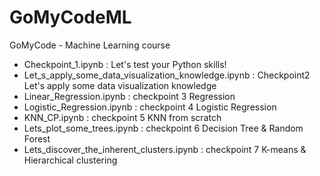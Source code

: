# GoMyCodeML
GoMyCode - Machine Learning course

- Checkpoint_1.ipynb : Let's test your Python skills!
- Let_s_apply_some_data_visualization_knowledge.ipynb : Checkpoint2 Let's apply some data visualization knowledge
- Linear_Regression.ipynb : checkpoint 3  Regression
- Logistic_Regression.ipynb : checkpoint 4  Logistic Regression
- KNN_CP.ipynb : checkpoint 5  KNN from scratch
- Lets_plot_some_trees.ipynb : checkpoint 6  Decision Tree & Random Forest
- Lets_discover_the_inherent_clusters.ipynb : checkpoint 7 K-means & Hierarchical clustering
